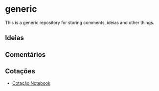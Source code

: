 # generic
This is a generic repository for storing comments, ideias and other things.

## Ideias


## Comentários


## Cotações
- [Cotação Notebook](https://github.com/claudiostocco/generic/blob/main/cotacao_nb.md)